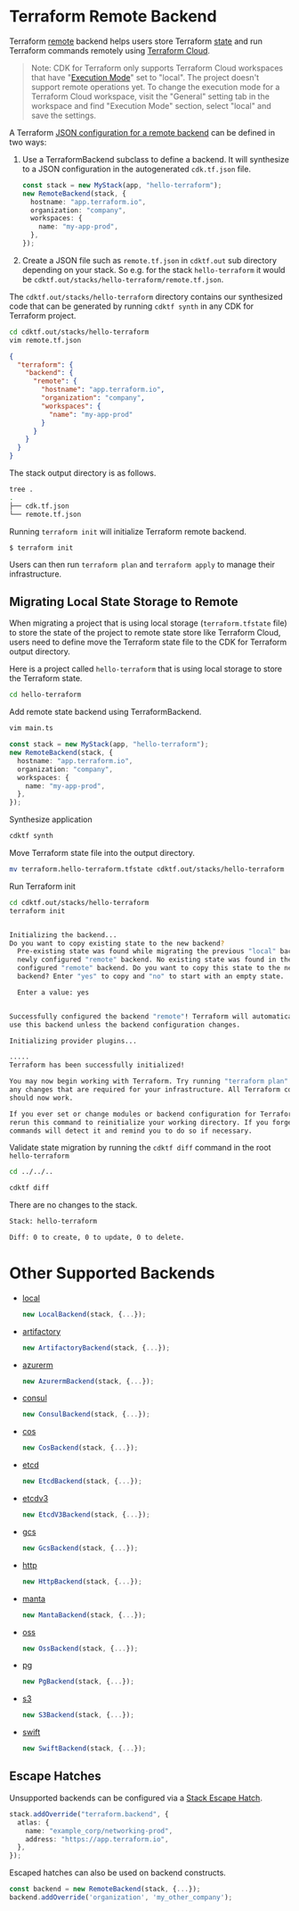 # Terraform Remote Backend

Terraform [remote](https://www.terraform.io/docs/backends/types/remote.html) backend helps users
store Terraform [state](https://www.terraform.io/docs/state/index.html) and run Terraform commands
remotely using [Terraform Cloud](https://www.terraform.io/docs/cloud/index.html).

> Note: CDK for Terraform only supports Terraform Cloud workspaces that have "[Execution Mode](https://www.terraform.io/docs/cloud/workspaces/settings.html#execution-mode)" set to "local". The project doesn't support remote operations yet. To change the execution mode for a Terraform Cloud workspace, visit the "General" setting tab in the workspace and find "Execution Mode" section, select "local" and save the settings.

A Terraform [JSON configuration for a remote backend](https://www.terraform.io/docs/configuration/syntax-json.html#terraform-blocks)
can be defined in two ways:

1. Use a TerraformBackend subclass to define a backend. It will synthesize
   to a JSON configuration in the autogenerated `cdk.tf.json` file.

   ```typescript
   const stack = new MyStack(app, "hello-terraform");
   new RemoteBackend(stack, {
     hostname: "app.terraform.io",
     organization: "company",
     workspaces: {
       name: "my-app-prod",
     },
   });
   ```

2. Create a JSON file such as `remote.tf.json` in `cdktf.out` sub directory depending on your stack. So e.g. for the stack `hello-terraform` it would be `cdktf.out/stacks/hello-terraform/remote.tf.json`.

The `cdktf.out/stacks/hello-terraform` directory contains our synthesized code that can be generated by running `cdktf synth` in
any CDK for Terraform project.

```bash
cd cdktf.out/stacks/hello-terraform
vim remote.tf.json
```

```json
{
  "terraform": {
    "backend": {
      "remote": {
        "hostname": "app.terraform.io",
        "organization": "company",
        "workspaces": {
          "name": "my-app-prod"
        }
      }
    }
  }
}
```

The stack output directory is as follows.

```bash
tree .
.
├── cdk.tf.json
└── remote.tf.json
```

Running `terraform init` will initialize Terraform remote backend.

```shell
$ terraform init
```

Users can then run `terraform plan` and `terraform apply` to manage their infrastructure.

## Migrating Local State Storage to Remote

When migrating a project that is using local storage (`terraform.tfstate` file) to store the state of the project to remote state store like Terraform Cloud, users need to define move the Terraform state file to the CDK for Terraform output directory.

Here is a project called `hello-terraform` that is using local storage to store the Terraform state.

```bash
cd hello-terraform
```

Add remote state backend using TerraformBackend.

```bash
vim main.ts
```

```typescript
const stack = new MyStack(app, "hello-terraform");
new RemoteBackend(stack, {
  hostname: "app.terraform.io",
  organization: "company",
  workspaces: {
    name: "my-app-prod",
  },
});
```

Synthesize application

```bash
cdktf synth
```

Move Terraform state file into the output directory.

```bash
mv terraform.hello-terraform.tfstate cdktf.out/stacks/hello-terraform
```

Run Terraform init

```bash
cd cdktf.out/stacks/hello-terraform
terraform init


Initializing the backend...
Do you want to copy existing state to the new backend?
  Pre-existing state was found while migrating the previous "local" backend to the
  newly configured "remote" backend. No existing state was found in the newly
  configured "remote" backend. Do you want to copy this state to the new "remote"
  backend? Enter "yes" to copy and "no" to start with an empty state.

  Enter a value: yes


Successfully configured the backend "remote"! Terraform will automatically
use this backend unless the backend configuration changes.

Initializing provider plugins...

.....
Terraform has been successfully initialized!

You may now begin working with Terraform. Try running "terraform plan" to see
any changes that are required for your infrastructure. All Terraform commands
should now work.

If you ever set or change modules or backend configuration for Terraform,
rerun this command to reinitialize your working directory. If you forget, other
commands will detect it and remind you to do so if necessary.

```

Validate state migration by running the `cdktf diff` command in the root `hello-terraform`

```bash
cd ../../..
```

```bash
cdktf diff
```

There are no changes to the stack.

```bash
Stack: hello-terraform

Diff: 0 to create, 0 to update, 0 to delete.

```

# Other Supported Backends

- [local](https://www.terraform.io/docs/backends/types/local.html)
  ```typescript
  new LocalBackend(stack, {...});
  ```
- [artifactory](https://www.terraform.io/docs/backends/types/artifactory.html)
  ```typescript
  new ArtifactoryBackend(stack, {...});
  ```
- [azurerm](https://www.terraform.io/docs/backends/types/azurerm.html)
  ```typescript
  new AzurermBackend(stack, {...});
  ```
- [consul](https://www.terraform.io/docs/backends/types/consul.html)
  ```typescript
  new ConsulBackend(stack, {...});
  ```
- [cos](https://www.terraform.io/docs/backends/types/cos.html)
  ```typescript
  new CosBackend(stack, {...});
  ```
- [etcd](https://www.terraform.io/docs/backends/types/etcd.html)
  ```typescript
  new EtcdBackend(stack, {...});
  ```
- [etcdv3](https://www.terraform.io/docs/backends/types/etcdv3.html)
  ```typescript
  new EtcdV3Backend(stack, {...});
  ```
- [gcs](https://www.terraform.io/docs/backends/types/gcs.html)
  ```typescript
  new GcsBackend(stack, {...});
  ```
- [http](https://www.terraform.io/docs/backends/types/http.html)
  ```typescript
  new HttpBackend(stack, {...});
  ```
- [manta](https://www.terraform.io/docs/backends/types/manta.html)
  ```typescript
  new MantaBackend(stack, {...});
  ```
- [oss](https://www.terraform.io/docs/backends/types/oss.html)
  ```typescript
  new OssBackend(stack, {...});
  ```
- [pg](https://www.terraform.io/docs/backends/types/pg.html)
  ```typescript
  new PgBackend(stack, {...});
  ```
- [s3](https://www.terraform.io/docs/backends/types/s3.html)
  ```typescript
  new S3Backend(stack, {...});
  ```
- [swift](https://www.terraform.io/docs/backends/types/swift.html)
  ```typescript
  new SwiftBackend(stack, {...});
  ```

## Escape Hatches

Unsupported backends can be configured via a [Stack Escape Hatch](./escape-hatch.md).

```typescript
stack.addOverride("terraform.backend", {
  atlas: {
    name: "example_corp/networking-prod",
    address: "https://app.terraform.io",
  },
});
```

Escaped hatches can also be used on backend constructs.

```typescript
const backend = new RemoteBackend(stack, {...});
backend.addOverride('organization', 'my_other_company');
```
